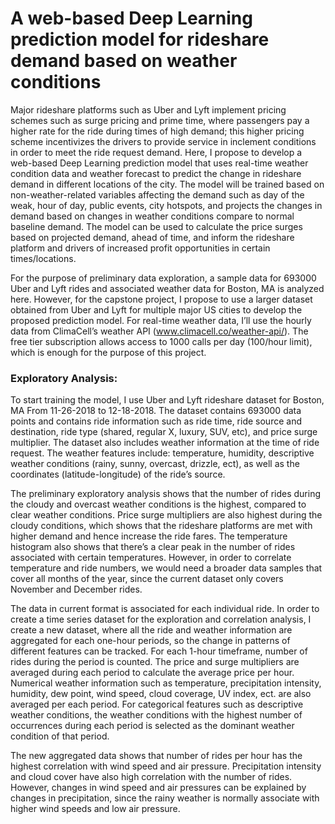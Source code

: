 # A web-based Deep Learning prediction model for rideshare demand based on weather conditions

Major rideshare platforms such as Uber and Lyft implement pricing schemes such as surge pricing and prime time, where passengers pay a higher rate for the ride during times of high demand; this higher pricing scheme incentivizes the drivers to provide service in inclement conditions in order to meet the ride request demand. Here, I propose to develop a web-based Deep Learning prediction model that uses real-time weather condition data and weather forecast to predict the change in rideshare demand in different locations of the city. The model will be trained based on non-weather-related variables affecting the demand such as day of the weak, hour of day, public events, city hotspots, and projects the changes in demand based on changes in weather conditions compare to normal baseline demand. The model can be used to calculate the price surges based on projected demand, ahead of time, and inform the rideshare platform and drivers of increased profit opportunities in certain times/locations.

For the purpose of preliminary data exploration, a sample data for 693000 Uber and Lyft rides and associated weather data for Boston, MA is analyzed here. However, for the capstone project, I propose to use a larger dataset obtained from Uber and Lyft for multiple major US cities to develop the proposed prediction model. For real-time weather data, I’ll use the hourly data from ClimaCell’s weather API (www.climacell.co/weather-api/). The free tier subscription allows access to 1000 calls per day (100/hour limit), which is enough for the purpose of this project. 

### Exploratory Analysis:

To start training the model, I use Uber and Lyft rideshare dataset for Boston, MA From 11-26-2018 to 12-18-2018. The dataset contains 693000 data points and contains ride information such as ride time, ride source and destination, ride type (shared, regular X, luxury, SUV, etc), and price surge multiplier. The dataset also includes weather information at the time of ride request. The weather features include: temperature, humidity, descriptive weather conditions (rainy, sunny, overcast, drizzle, ect), as well as the coordinates (latitude-longitude) of the ride’s source.

The preliminary exploratory analysis shows that the number of rides during the cloudy and overcast weather conditions is the highest, compared to clear weather conditions. Price surge multipliers are also highest during the cloudy conditions, which shows that the rideshare platforms are met with higher demand and hence increase the ride fares. The temperature histogram also shows that there’s a clear peak in the number of rides associated with certain temperatures. However, in order to correlate temperature and ride numbers, we would need a broader data samples that cover all months of the year, since the current dataset only covers November and December rides.

The data in current format is associated for each individual ride. In order to create a time series dataset for the exploration and correlation analysis, I create a new dataset, where all the ride and weather information are aggregated for each one-hour periods, so the change in patterns of different features can be tracked. For each 1-hour timeframe, number of rides during the period is counted. The price and surge multipliers are averaged during each period to calculate the average price per hour. Numerical weather information such as temperature, precipitation intensity, humidity, dew point, wind speed, cloud coverage, UV index, ect. are also averaged per each period. For categorical features such as descriptive weather conditions, the weather conditions with the highest number of occurrences during each period is selected as the dominant weather condition of that period. 

The new aggregated data shows that number of rides per hour has the highest correlation with wind speed and air pressure. Precipitation intensity and cloud cover have also high correlation with the number of rides. However, changes in wind speed and air pressures can be explained by changes in precipitation, since the rainy weather is normally associate with higher wind speeds and low air pressure. 





